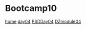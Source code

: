 # Bootcamp10
[home](https://vasia1101.github.io/Bootcamp10/dz1/index.html)
[day04](https://vasia1101.github.io/Bootcamp10/day04/index.html)
[PSDDay04](https://vasia1101.github.io/Bootcamp10/psd/index.html)
[DZmodule04](https://vasia1101.github.io/Bootcamp10/day05dz/index.html)
